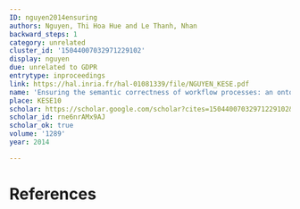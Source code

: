 ```yaml
---
ID: nguyen2014ensuring
authors: Nguyen, Thi Hoa Hue and Le Thanh, Nhan
backward_steps: 1
category: unrelated
cluster_id: '15044007032971229102'
display: nguyen
due: unrelated to GDPR
entrytype: inproceedings
link: https://hal.inria.fr/hal-01081339/file/NGUYEN_KESE.pdf
name: 'Ensuring the semantic correctness of workflow processes: an ontological approach'
place: KESE10
scholar: https://scholar.google.com/scholar?cites=15044007032971229102&as_sdt=2005&sciodt=0,5&hl=en
scholar_id: rne6nrAMx9AJ
scholar_ok: true
volume: '1289'
year: 2014

---
```


# References

